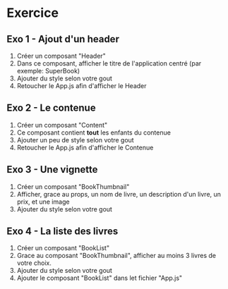 # Exercice

## Exo 1 - Ajout d'un header

1. Créer un composant "Header"
2. Dans ce composant, afficher le titre de l'application centré (par exemple: SuperBook)
3. Ajouter du style selon votre gout
4. Retoucher le App.js afin d'afficher le
   Header

## Exo 2 - Le contenue

1. Créer un composant "Content"
2. Ce composant contient **tout** les enfants
   du contenue
3. Ajouter un peu de style selon votre gout
4. Retoucher le App.js afin d'afficher le
   Contenue

## Exo 3 - Une vignette

1. Créer un composant "BookThumbnail"
2. Afficher, grace au props, un nom de livre,
   un description d'un livre, un prix,
   et une image
3. Ajouter du style selon votre gout

## Exo 4 - La liste des livres

1. Créer un composant "BookList"
2. Grace au composant "BookThumbnail", afficher au moins 3 livres de votre choix.
3. Ajouter du style selon votre gout
4. Ajouter le composant "BookList" dans
   let fichier "App.js"
